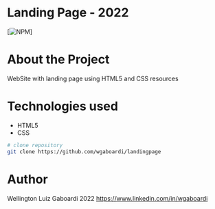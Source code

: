 # Landing Page - 2022
[![NPM](https://img.shields.io/npm/l/react)]

# About the Project
WebSite with landing page using HTML5 and CSS resources


# Technologies used
- HTML5 
- CSS

```bash
# clone repository
git clone https://github.com/wgaboardi/landingpage
```

# Author
Wellington Luiz Gaboardi
2022
https://www.linkedin.com/in/wgaboardi

